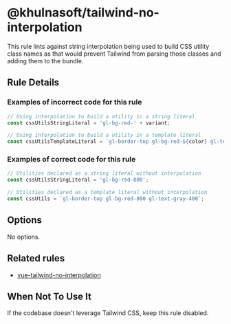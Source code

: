 # @khulnasoft/tailwind-no-interpolation

This rule lints against string interpolation being used to build CSS utility class
names as that would prevent Tailwind from parsing those classes and adding them to the bundle.

## Rule Details

### Examples of **incorrect** code for this rule

```js
// Using interpolation to build a utility in a string literal
const cssUtilsStringLiteral = 'gl-bg-red-' + variant;

// Using interpolation to build a utility in a template literal
const cssUtilsTemplateLiteral = `gl-border-top gl-bg-red-${color} gl-text-gray-400`;
```

### Examples of **correct** code for this rule

```js
// Utilities declared as a string literal without interpolation
const cssUtilsStringLiteral = 'gl-bg-red-800';

// Utilities declared as a template literal without interpolation
const cssUtils = `gl-border-top gl-bg-red-800 gl-text-gray-400`;
```

## Options

No options.

## Related rules

- [vue-tailwind-no-interpolation](./vue-tailwind-no-interpolation.md)

## When Not To Use It

If the codebase doesn't leverage Tailwind CSS, keep this rule disabled.
